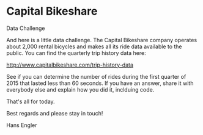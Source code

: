 # Capital Bikeshare

Data Challenge

And here is a little data challenge. The Capital Bikeshare company operates about 2,000 rental bicycles and makes all its ride data available to the public. You can find the quarterly trip history data here:

http://www.capitalbikeshare.com/trip-history-data

See if you can determine the number of rides during the first quarter of 2015 that lasted less than 60 seconds. If you have an answer, share it with everybody else and explain how you did it, inclduing code.

That's all for today. 

Best regards and please stay in touch!

Hans Engler

